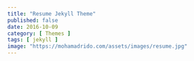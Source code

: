 ```yaml
---
title: "Resume Jekyll Theme"
published: false
date: 2016-10-09
category: [ Themes ]
tags: [ jekyll ]
image: "https://mohamadrido.com/assets/images/resume.jpg"
---
```

<br />
